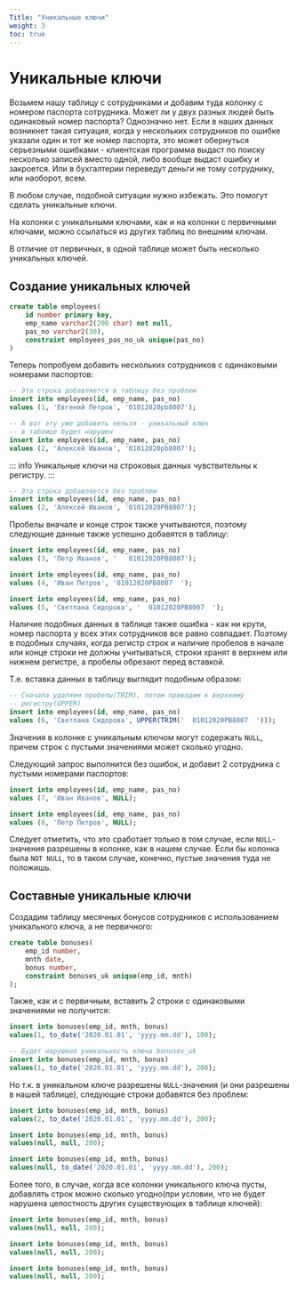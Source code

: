 ```yaml
---
Title: "Уникальные ключи"
weight: 3
toc: true
---
```


# Уникальные ключи

Возьмем нашу таблицу с сотрудниками и добавим туда колонку с номером
паспорта сотрудника. Может ли у двух разных людей быть одинаковый номер
паспорта? Однозначно нет. Если в наших данных возникнет такая ситуация,
когда у нескольких сотрудников по ошибке указали один и тот же номер
паспорта, это может обернуться серьезными ошибками - клиентская
программа выдаст по поиску несколько записей вместо одной, либо вообще
выдаст ошибку и закроется. Или в бухгалтерии переведут деньги не тому
сотруднику, или наоборот, всем.

В любом случае, подобной ситуации нужно избежать. Это помогут сделать
уникальные ключи.

На колонки с уникальными ключами, как и на колонки с первичными ключами,
можно ссылаться из других таблиц по внешним ключам.

В отличие от первичных, в одной таблице может быть несколько уникальных
ключей.

## Создание уникальных ключей

```sql
create table employees(
    id number primary key,
    emp_name varchar2(200 char) not null,
    pas_no varchar2(30),
    constraint employees_pas_no_uk unique(pas_no)
)
```

Теперь попробуем добавить нескольких сотрудников с одинаковыми номерами
паспортов:

```sql
-- Эта строка добавляется в таблицу без проблем
insert into employees(id, emp_name, pas_no)
values (1, 'Евгений Петров', '01012020pb8007');

-- А вот эту уже добавить нельзя - уникальный ключ
-- в таблице будет нарушен
insert into employees(id, emp_name, pas_no)
values (2, 'Алексей Иванов', '01012020pb8007');
```

::: info
Уникальные ключи на строковых данных чувствительны к регистру.
:::

```sql
-- Эта строка добавляется без проблем
insert into employees(id, emp_name, pas_no)
values (2, 'Алексей Иванов', '01012020PB8007');
```

Пробелы вначале и конце строк также учитываются, поэтому следующие
данные также успешно добавятся в таблицу:

```sql
insert into employees(id, emp_name, pas_no)
values (3, 'Петр Иванов', '   01012020PB8007');

insert into employees(id, emp_name, pas_no)
values (4, 'Иван Петров', '01012020PB8007  ');

insert into employees(id, emp_name, pas_no)
values (5, 'Светлана Сидорова', '  01012020PB8007  ');
```

Наличие подобных данных в таблице также ошибка - как ни крути, номер
паспорта у всех этих сотрудников все равно совпадает. Поэтому в подобных
случаях, когда регистр строк и наличие пробелов в начале или конце
строки не должны учитываться, строки хранят в верхнем или нижнем
регистре, а пробелы обрезают перед вставкой.

Т.е. вставка данных в таблицу выглядит подобным образом:

```sql
-- Сначала удаляем пробелы(TRIM), потом приводим к верхнему
-- регистру(UPPER)
insert into employees(id, emp_name, pas_no)
values (6, 'Светлана Сидорова', UPPER(TRIM('  01012020PB8007  ')));
```

Значения в колонке с уникальным ключом могут содержать `NULL`, причем
строк с пустыми значениями может сколько угодно.

Следующий запрос выполнится без ошибок, и добавит 2 сотрудника с пустыми
номерами паспортов:

```sql
insert into employees(id, emp_name, pas_no)
values (7, 'Иван Иванов', NULL);

insert into employees(id, emp_name, pas_no)
values (8, 'Петр Петров', NULL);
```

Следует отметить, что это сработает только в том случае, если
`NULL`-значения разрешены в колонке, как в нашем случае. Если бы колонка
была `NOT NULL`, то в таком случае, конечно, пустые значения туда не
положишь.

## Составные уникальные ключи

Создадим таблицу месячных бонусов сотрудников с использованием
уникального ключа, а не первичного:

```sql
create table bonuses(
    emp_id number,
    mnth date,
    bonus number,
    constraint bonuses_uk unique(emp_id, mnth)
);
```

Также, как и с первичным, вставить 2 строки с одинаковыми значениями не
получится:

```sql
insert into bonuses(emp_id, mnth, bonus)
values(1, to_date('2020.01.01', 'yyyy.mm.dd'), 100);

-- Будет нарушена уникальность ключа bonuses_uk
insert into bonuses(emp_id, mnth, bonus)
values(1, to_date('2020.01.01', 'yyyy.mm.dd'), 200);
```

Но т.к. в уникальном ключе разрешены `NULL`-значения (и они разрешены в
нашей таблице), следующие строки добавятся без проблем:

```sql
insert into bonuses(emp_id, mnth, bonus)
values(2, to_date('2020.01.01', 'yyyy.mm.dd'), 200);

insert into bonuses(emp_id, mnth, bonus)
values(null, null, 200);

insert into bonuses(emp_id, mnth, bonus)
values(null, to_date('2020.01.01', 'yyyy.mm.dd'), 200);
```

Более того, в случае, когда все колонки уникального ключа пусты,
добавлять строк можно сколько угодно(при условии, что не будет нарушена
целостность других существующих в таблице ключей):

```sql
insert into bonuses(emp_id, mnth, bonus)
values(null, null, 200);

insert into bonuses(emp_id, mnth, bonus)
values(null, null, 200);

insert into bonuses(emp_id, mnth, bonus)
values(null, null, 200);
```

